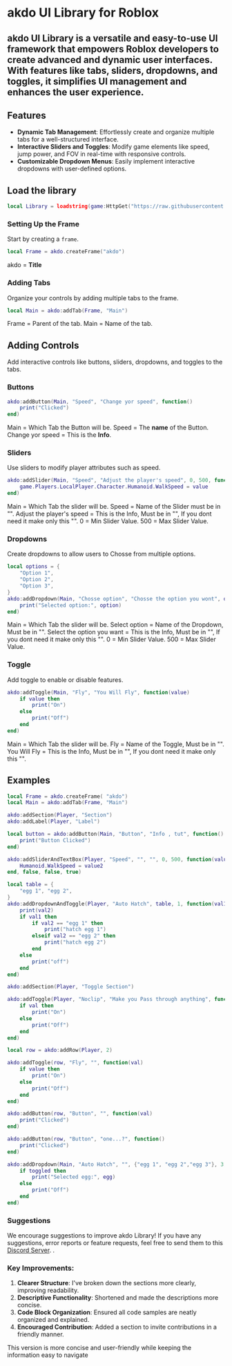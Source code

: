 # akdo UI Library for Roblox

**akdo UI Library** is a versatile and easy-to-use UI framework that empowers Roblox developers to create advanced and dynamic user interfaces. With features like tabs, sliders, dropdowns, and toggles, it simplifies UI management and enhances the user experience.
---

## Features

- **Dynamic Tab Management**: Effortlessly create and organize multiple tabs for a well-structured interface.
- **Interactive Sliders and Toggles**: Modify game elements like speed, jump power, and FOV in real-time with responsive controls.
- **Customizable Dropdown Menus**: Easily implement interactive dropdowns with user-defined options.

## Load the library

```lua
local Library = loadstring(game:HttpGet("https://raw.githubusercontent.com/akdo3/akdo-Library/refs/heads/main/Main.lua"))()
```

### Setting Up the Frame

Start by creating a `frame`.

```lua
local Frame = akdo.createFrame("akdo")
```
akdo = **Title**

### Adding Tabs
Organize your controls by adding multiple tabs to the frame.

```lua
local Main = akdo:addTab(Frame, "Main")
```
Frame = Parent of the tab.
Main = Name of the tab.

## Adding Controls
Add interactive controls like buttons, sliders, dropdowns, and toggles to the tabs.

### Buttons
```lua
akdo:addButton(Main, "Speed", "Change yor speed", function()
	print("Clicked")
end)
```
Main = Which Tab the Button will be.
Speed = The **name** of the Button.
Change yor speed = This is the **Info**.

### Sliders
Use sliders to modify player attributes such as speed.

```lua
akdo:addSlider(Main, "Speed", "Adjust the player's speed", 0, 500, function(value)
    game.Players.LocalPlayer.Character.Humanoid.WalkSpeed = value
end)
```
Main = Which Tab the slider will be.
Speed = Name of the Slider must be in "".
Adjust the player's speed = This is the Info, Must be in "", If you dont need it make only this "".
0 = Min Slider Value.
500 = Max Slider Value.

### Dropdowns
Create dropdowns to allow users to Chosse from multiple options.

```lua
local options = {
    "Option 1",
    "Option 2",
    "Option 3",
}
akdo:addDropdown(Main, "Chosse option", "Chosse the option you wont", options, 2, function(option)
    print("Selected option:", option)
end)
```
Main = Which Tab the slider will be.
Select option = Name of the Dropdown, Must be in "".
Select the option you want = This is the Info, Must be in "", If you dont need it make only this "".
0 = Min Slider Value.
500 = Max Slider Value.

### Toggle
Add toggle to enable or disable features.

```lua
akdo:addToggle(Main, "Fly", "You Will Fly", function(value)
    if value then
        print("On")
    else
        print("Off")
    end
end)
```
Main = Which Tab the slider will be.
Fly = Name of the Toggle, Must be in "".
You Will Fly = This is the Info, Must be in "", If you dont need it make only this "".

## Examples

```lua
local Frame = akdo.createFrame( "akdo")
local Main = akdo:addTab(Frame, "Main")

akdo:addSection(Player, "Section")
akdo:addLabel(Player, "Label")

local button = akdo:addButton(Main, "Button", "Info , tut", function()
	print("Button Clicked")
end)

akdo:addSliderAndTextBox(Player, "Speed", "", "", 0, 500, function(value,value2) 
	Humanoid.WalkSpeed = value2
end, false, false, true)

local table = {
	"egg 1", "egg 2", 
}
akdo:addDropdownAndToggle(Player, "Auto Hatch", table, 1, function(val1,val2)
	print(val2)
	if val1 then
		if val2 == "egg 1" then
			print("hatch egg 1")
		elseif val2 == "egg 2" then
			print("hatch egg 2")
		end
	else
		print("off")
	end
end)

akdo:addSection(Player, "Toggle Section")

akdo:addToggle(Player, "Noclip", "Make you Pass through anything", function(val) 
    if val then
        print("On")
    else
        print("Off")
    end
end)

local row = akdo:addRow(Player, 2)

akdo:addToggle(row, "Fly", "", function(val) 
    if value then
        print("On")
    else
        print("Off")
    end
end)

akdo:addButton(row, "Button", "", function(val) 
	print("Clicked")
end)

akdo:addButton(row, "Button", "one...?", function()
	print("Clicked")
end)

akdo:addDropdown(Main, "Auto Hatch", "", {"egg 1", "egg 2","egg 3"}, 3, function(toggled, egg)
	if toggled then
		print("Selected egg:", egg)
	else
		print("Off")
	end
end)

```

### Suggestions
We encourage suggestions to improve akdo Library! If you have any suggestions, error reports or feature requests, feel free to send them to this [Discord Server](https://github.com).
.

### Key Improvements:
1. **Clearer Structure**: I've broken down the sections more clearly, improving readability.
2. **Descriptive Functionality**: Shortened and made the descriptions more concise.
3. **Code Block Organization**: Ensured all code samples are neatly organized and explained.
4. **Encouraged Contribution**: Added a section to invite contributions in a friendly manner.

This version is more concise and user-friendly while keeping the information easy to navigate
